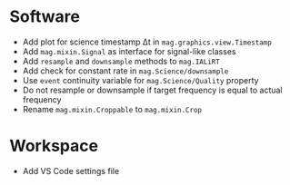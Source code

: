 # Software

- Add plot for science timestamp Δt in `mag.graphics.view.Timestamp`
- Add `mag.mixin.Signal` as interface for signal-like classes
- Add `resample` and `downsample` methods to `mag.IALiRT`
- Add check for constant rate in `mag.Science/downsample`
- Use `event` continuity variable for `mag.Science/Quality` property
- Do not resample or downsample if target frequency is equal to actual frequency
- Rename `mag.mixin.Croppable` to `mag.mixin.Crop`

# Workspace

- Add VS Code settings file

